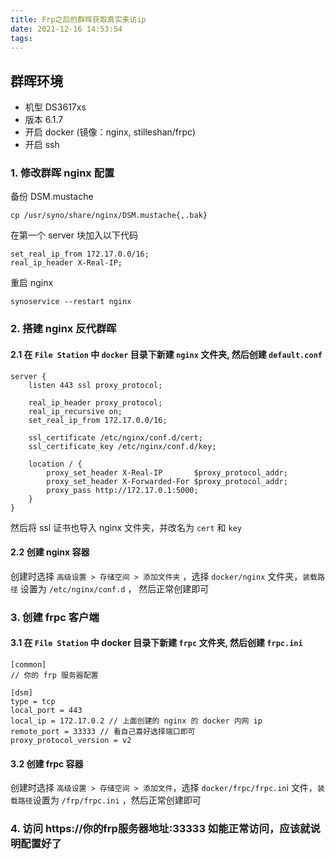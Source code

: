 ```yaml
---
title: Frp之后的群晖获取真实来访ip
date: 2021-12-16 14:53:54
tags:
---
```


## 群晖环境

- 机型 DS3617xs
- 版本 6.1.7
- 开启 docker (镜像：nginx, stilleshan/frpc)
- 开启 ssh

### 1. 修改群晖 nginx 配置
备份 DSM.mustache
```
cp /usr/syno/share/nginx/DSM.mustache{,.bak}
```
在第一个 server 块加入以下代码
```
set_real_ip_from 172.17.0.0/16;
real_ip_header X-Real-IP;
```
重启 nginx
```
synoservice --restart nginx
```

### 2. 搭建 nginx 反代群晖
#### 2.1 在 `File Station` 中 `docker` 目录下新建 `nginx` 文件夹, 然后创建 `default.conf`
```
server {
    listen 443 ssl proxy_protocol;

    real_ip_header proxy_protocol;
    real_ip_recursive on;
    set_real_ip_from 172.17.0.0/16;
   
    ssl_certificate /etc/nginx/conf.d/cert;
    ssl_certificate_key /etc/nginx/conf.d/key;

    location / {
		proxy_set_header X-Real-IP       $proxy_protocol_addr;
    	proxy_set_header X-Forwarded-For $proxy_protocol_addr;
        proxy_pass http://172.17.0.1:5000;
    }
}
```
然后将 ssl 证书也导入 nginx 文件夹，并改名为 `cert` 和 `key`

#### 2.2 创建 nginx 容器
创建时选择 `高级设置 > 存储空间 > 添加文件夹` ，选择 `docker/nginx` 文件夹，`装载路径` 设置为 `/etc/nginx/conf.d` ， 然后正常创建即可

### 3. 创建 frpc 客户端
#### 3.1 在 `File Station` 中 docker 目录下新建 `frpc` 文件夹, 然后创建 `frpc.ini`
```
[common]
// 你的 frp 服务器配置

[dsm]
type = tcp
local_port = 443
local_ip = 172.17.0.2 // 上面创建的 nginx 的 docker 内网 ip
remote_port = 33333 // 看自己喜好选择端口即可
proxy_protocol_version = v2
```
#### 3.2 创建 frpc 容器
创建时选择 `高级设置 > 存储空间 > 添加文件`，选择 `docker/frpc/frpc.in`i 文件，`装载路径`设置为 `/frp/frpc.ini` ，然后正常创建即可

### 4. 访问 https://你的frp服务器地址:33333 如能正常访问，应该就说明配置好了


